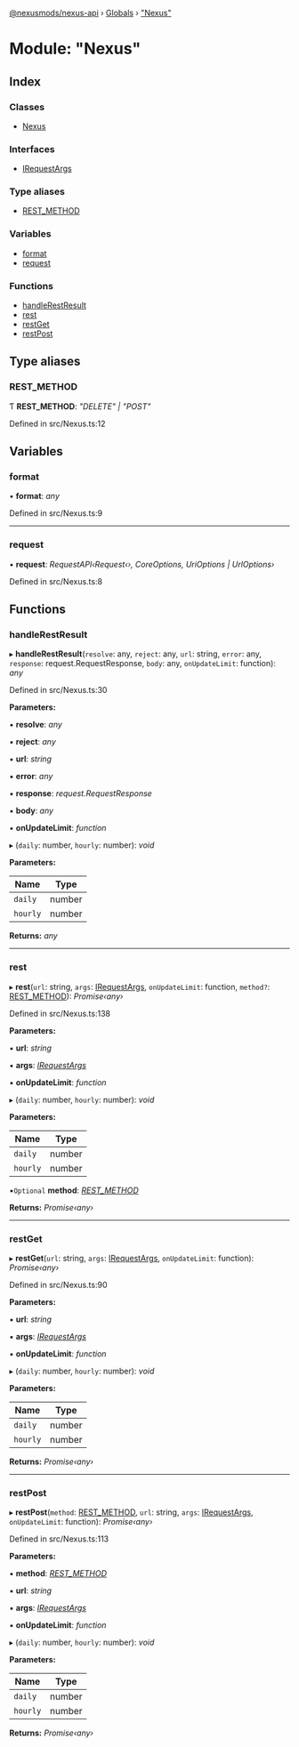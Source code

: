 [@nexusmods/nexus-api](../README.md) › [Globals](../globals.md) › ["Nexus"](_nexus_.md)

# Module: "Nexus"

## Index

### Classes

* [Nexus](../classes/_nexus_.nexus.md)

### Interfaces

* [IRequestArgs](../interfaces/_nexus_.irequestargs.md)

### Type aliases

* [REST_METHOD](_nexus_.md#rest_method)

### Variables

* [format](_nexus_.md#format)
* [request](_nexus_.md#request)

### Functions

* [handleRestResult](_nexus_.md#handlerestresult)
* [rest](_nexus_.md#rest)
* [restGet](_nexus_.md#restget)
* [restPost](_nexus_.md#restpost)

## Type aliases

###  REST_METHOD

Ƭ **REST_METHOD**: *"DELETE" | "POST"*

Defined in src/Nexus.ts:12

## Variables

###  format

• **format**: *any*

Defined in src/Nexus.ts:9

___

###  request

• **request**: *RequestAPI‹Request‹›, CoreOptions, UriOptions | UrlOptions›*

Defined in src/Nexus.ts:8

## Functions

###  handleRestResult

▸ **handleRestResult**(`resolve`: any, `reject`: any, `url`: string, `error`: any, `response`: request.RequestResponse, `body`: any, `onUpdateLimit`: function): *any*

Defined in src/Nexus.ts:30

**Parameters:**

▪ **resolve**: *any*

▪ **reject**: *any*

▪ **url**: *string*

▪ **error**: *any*

▪ **response**: *request.RequestResponse*

▪ **body**: *any*

▪ **onUpdateLimit**: *function*

▸ (`daily`: number, `hourly`: number): *void*

**Parameters:**

Name | Type |
------ | ------ |
`daily` | number |
`hourly` | number |

**Returns:** *any*

___

###  rest

▸ **rest**(`url`: string, `args`: [IRequestArgs](../interfaces/_nexus_.irequestargs.md), `onUpdateLimit`: function, `method?`: [REST_METHOD](_nexus_.md#rest_method)): *Promise‹any›*

Defined in src/Nexus.ts:138

**Parameters:**

▪ **url**: *string*

▪ **args**: *[IRequestArgs](../interfaces/_nexus_.irequestargs.md)*

▪ **onUpdateLimit**: *function*

▸ (`daily`: number, `hourly`: number): *void*

**Parameters:**

Name | Type |
------ | ------ |
`daily` | number |
`hourly` | number |

▪`Optional`  **method**: *[REST_METHOD](_nexus_.md#rest_method)*

**Returns:** *Promise‹any›*

___

###  restGet

▸ **restGet**(`url`: string, `args`: [IRequestArgs](../interfaces/_nexus_.irequestargs.md), `onUpdateLimit`: function): *Promise‹any›*

Defined in src/Nexus.ts:90

**Parameters:**

▪ **url**: *string*

▪ **args**: *[IRequestArgs](../interfaces/_nexus_.irequestargs.md)*

▪ **onUpdateLimit**: *function*

▸ (`daily`: number, `hourly`: number): *void*

**Parameters:**

Name | Type |
------ | ------ |
`daily` | number |
`hourly` | number |

**Returns:** *Promise‹any›*

___

###  restPost

▸ **restPost**(`method`: [REST_METHOD](_nexus_.md#rest_method), `url`: string, `args`: [IRequestArgs](../interfaces/_nexus_.irequestargs.md), `onUpdateLimit`: function): *Promise‹any›*

Defined in src/Nexus.ts:113

**Parameters:**

▪ **method**: *[REST_METHOD](_nexus_.md#rest_method)*

▪ **url**: *string*

▪ **args**: *[IRequestArgs](../interfaces/_nexus_.irequestargs.md)*

▪ **onUpdateLimit**: *function*

▸ (`daily`: number, `hourly`: number): *void*

**Parameters:**

Name | Type |
------ | ------ |
`daily` | number |
`hourly` | number |

**Returns:** *Promise‹any›*
